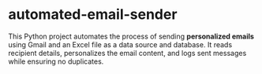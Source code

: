 # automated-email-sender
This Python project automates the process of sending **personalized emails** using Gmail and an Excel file as a data source and database.  It reads recipient details, personalizes the email content, and logs sent messages while ensuring no duplicates.
